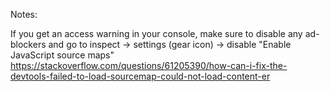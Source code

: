 
Notes:

If you get an access warning in your console, make sure to disable any ad-blockers and go to inspect -> settings (gear icon) -> disable "Enable JavaScript source maps"
https://stackoverflow.com/questions/61205390/how-can-i-fix-the-devtools-failed-to-load-sourcemap-could-not-load-content-er

